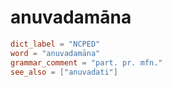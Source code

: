 # anuvadamāna

``` toml
dict_label = "NCPED"
word = "anuvadamāna"
grammar_comment = "part. pr. mfn."
see_also = ["anuvadati"]
```

